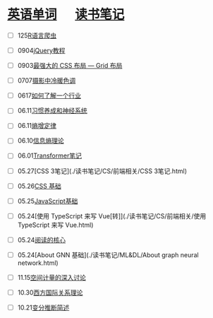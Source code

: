 # [英语单词](./egls/word.html) &emsp;  [读书笔记](./%E8%AF%BB%E4%B9%A6%E7%AC%94%E8%AE%B0/) 




- [ ] 125[R语言爬虫](.CS/R语言学习笔记/R语言爬虫.html)

- [ ] 0904[jQuery教程](https://www.runoob.com/jquery/jquery-tutorial.html) 
- [ ] 0903[最强大的 CSS 布局 — Grid 布局](https://juejin.im/post/6854573220306255880) 
- [ ] 0707[摄影中冷暖色调](./读书笔记/摄影/摄影中冷暖色调.html)
- [ ] 0617[如何了解一个行业](./读书笔记/IDEA整理/如何了解一个行业.html)
- [ ] 06.11[习惯养成和神经系统](./读书笔记/IDEA整理/习惯养成和神经系统.html) 
- [ ] 06.11[熵增定律](./读书笔记/IDEA整理/熵增定律.html) 
- [ ] 06.10[信息熵理论](./读书笔记/IDEA整理/信息熵理论.html) 
- [ ] 06.01[Transformer笔记](./读书笔记/ML&DL/NLP/Transformer笔记.html) 
- [ ] 05.27[CSS 3笔记](./读书笔记/CS/前端相关/CSS 3笔记.html) 
- [ ] 05.26[CSS 基础](./读书笔记/CS/前端相关/CSS基础.html) 
- [ ] 05.25[JavaScript基础](./读书笔记/CS/前端相关/JavaScript基础.html) 
- [ ] 05.24[使用 TypeScript 来写 Vue[转]](./读书笔记/CS/前端相关/使用 TypeScript 来写 Vue.html) 
- [ ] 05.24[阅读的核心](./读书笔记/IDEA整理/阅读的核心.html) 
- [ ] 05.24[About GNN 基础](./读书笔记/ML&DL/About graph neural network.html) 
- [ ] 11.15[空间计量的深入讨论](./读书笔记/计量经济学/空间计量/空间计量经济学的深入讨论.html) 
- [ ] 10.30[西方国际关系理论](./读书笔记/政治学与领导/当代西方国际关系理论/当代西方国际关系理论.html) 
- [ ] 10.21[变分推断简述](./读书笔记/ML&DL/变分推断简述.html)  
